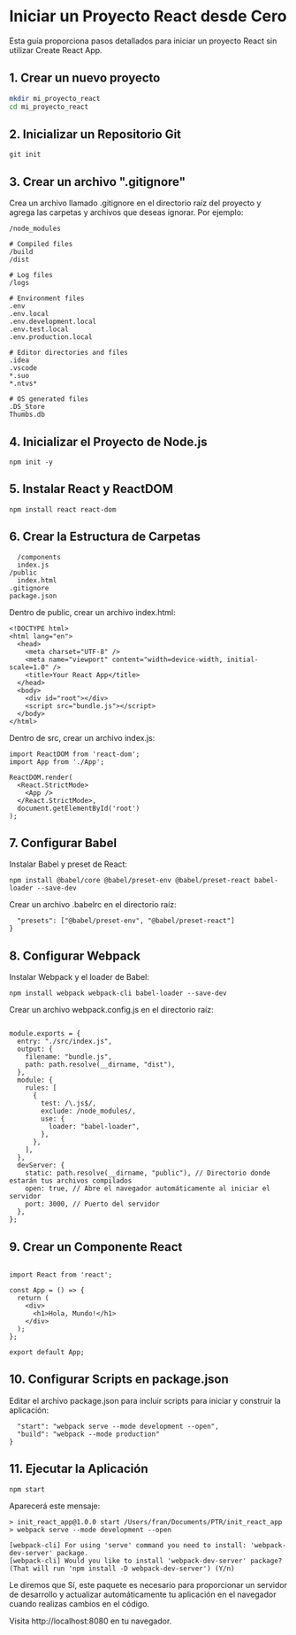 # Iniciar un Proyecto React desde Cero

Esta guía proporciona pasos detallados para iniciar un proyecto React sin utilizar Create React App.

## 1. Crear un nuevo proyecto

```bash
mkdir mi_proyecto_react
cd mi_proyecto_react
```

## 2. Inicializar un Repositorio Git

`git init`

## 3. Crear un archivo ".gitignore"

Crea un archivo llamado .gitignore en el directorio raíz del proyecto y agrega las carpetas y archivos que deseas ignorar. Por ejemplo:

```# Dependency directories
/node_modules

# Compiled files
/build
/dist

# Log files
/logs

# Environment files
.env
.env.local
.env.development.local
.env.test.local
.env.production.local

# Editor directories and files
.idea
.vscode
*.suo
*.ntvs*

# OS generated files
.DS_Store
Thumbs.db
```

## 4. Inicializar el Proyecto de Node.js

`npm init -y`

## 5. Instalar React y ReactDOM

`npm install react react-dom`

## 6. Crear la Estructura de Carpetas

```src
  /components
  index.js
/public
  index.html
.gitignore
package.json
```

Dentro de public, crear un archivo index.html:

```<!-- index.html -->
<!DOCTYPE html>
<html lang="en">
  <head>
    <meta charset="UTF-8" />
    <meta name="viewport" content="width=device-width, initial-scale=1.0" />
    <title>Your React App</title>
  </head>
  <body>
    <div id="root"></div>
    <script src="bundle.js"></script>
  </body>
</html>
```

Dentro de src, crear un archivo index.js:

```import React from 'react';
import ReactDOM from 'react-dom';
import App from './App';

ReactDOM.render(
  <React.StrictMode>
    <App />
  </React.StrictMode>,
  document.getElementById('root')
);
```

## 7. Configurar Babel

Instalar Babel y preset de React:

`npm install @babel/core @babel/preset-env @babel/preset-react babel-loader --save-dev`

Crear un archivo .babelrc en el directorio raíz:

```{
  "presets": ["@babel/preset-env", "@babel/preset-react"]
}
```

## 8. Configurar Webpack

Instalar Webpack y el loader de Babel:

`npm install webpack webpack-cli babel-loader --save-dev`

Crear un archivo webpack.config.js en el directorio raíz:

```const path = require("path");

module.exports = {
  entry: "./src/index.js",
  output: {
    filename: "bundle.js",
    path: path.resolve(__dirname, "dist"),
  },
  module: {
    rules: [
      {
        test: /\.js$/,
        exclude: /node_modules/,
        use: {
          loader: "babel-loader",
        },
      },
    ],
  },
  devServer: {
    static: path.resolve(__dirname, "public"), // Directorio donde estarán tus archivos compilados
    open: true, // Abre el navegador automáticamente al iniciar el servidor
    port: 3000, // Puerto del servidor
  },
};
```

## 9. Crear un Componente React

```// /src/components/App.js

import React from 'react';

const App = () => {
  return (
    <div>
      <h1>Hola, Mundo!</h1>
    </div>
  );
};

export default App;
```

## 10. Configurar Scripts en package.json

Editar el archivo package.json para incluir scripts para iniciar y construir la aplicación:

```"scripts": {
  "start": "webpack serve --mode development --open",
  "build": "webpack --mode production"
}
```

## 11. Ejecutar la Aplicación

`npm start`

Aparecerá este mensaje:

```
> init_react_app@1.0.0 start /Users/fran/Documents/PTR/init_react_app
> webpack serve --mode development --open

[webpack-cli] For using 'serve' command you need to install: 'webpack-dev-server' package.
[webpack-cli] Would you like to install 'webpack-dev-server' package? (That will run 'npm install -D webpack-dev-server') (Y/n)
```

Le diremos que Sí, este paquete es necesario para proporcionar un servidor de desarrollo y actualizar automáticamente tu aplicación en el navegador cuando realizas cambios en el código.


Visita http://localhost:8080 en tu navegador.
